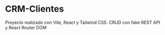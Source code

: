 # CRM-Clientes
Proyecto realizado con Vite, React y Tailwind CSS. CRUD con fake REST API y React Router DOM
